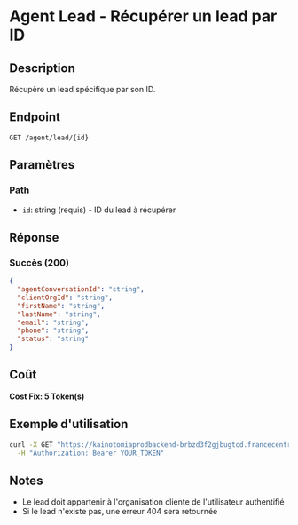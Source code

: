 # Agent Lead - Récupérer un lead par ID

## Description
Récupère un lead spécifique par son ID.

## Endpoint
```
GET /agent/lead/{id}
```

## Paramètres

### Path
- `id`: string (requis) - ID du lead à récupérer

## Réponse

### Succès (200)
```json
{
  "agentConversationId": "string",
  "clientOrgId": "string",
  "firstName": "string",
  "lastName": "string",
  "email": "string",
  "phone": "string",
  "status": "string"
}
```

## Coût
**Cost Fix: 5 Token(s)**

## Exemple d'utilisation

```bash
curl -X GET "https://kainotomiaprodbackend-brbzd3f2gjbugtcd.francecentral-01.azurewebsites.net/agent/lead/lead-id-123" \
  -H "Authorization: Bearer YOUR_TOKEN"
```

## Notes
- Le lead doit appartenir à l'organisation cliente de l'utilisateur authentifié
- Si le lead n'existe pas, une erreur 404 sera retournée 